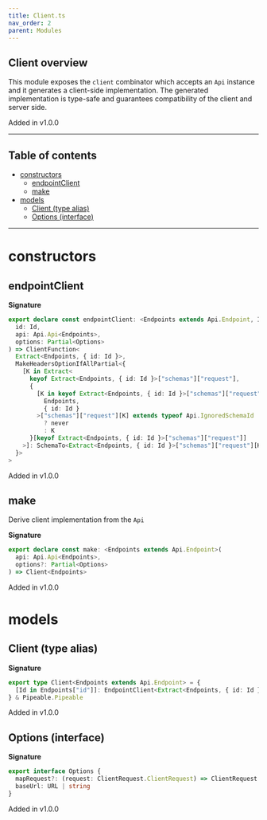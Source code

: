 ```yaml
---
title: Client.ts
nav_order: 2
parent: Modules
---
```


## Client overview

This module exposes the `client` combinator which accepts an `Api` instance
and it generates a client-side implementation. The generated implementation
is type-safe and guarantees compatibility of the client and server side.

Added in v1.0.0

---

<h2 class="text-delta">Table of contents</h2>

- [constructors](#constructors)
  - [endpointClient](#endpointclient)
  - [make](#make)
- [models](#models)
  - [Client (type alias)](#client-type-alias)
  - [Options (interface)](#options-interface)

---

# constructors

## endpointClient

**Signature**

```ts
export declare const endpointClient: <Endpoints extends Api.Endpoint, Id extends Endpoints["id"]>(
  id: Id,
  api: Api.Api<Endpoints>,
  options: Partial<Options>
) => ClientFunction<
  Extract<Endpoints, { id: Id }>,
  MakeHeadersOptionIfAllPartial<{
    [K in Extract<
      keyof Extract<Endpoints, { id: Id }>["schemas"]["request"],
      {
        [K in keyof Extract<Endpoints, { id: Id }>["schemas"]["request"]]: Extract<
          Endpoints,
          { id: Id }
        >["schemas"]["request"][K] extends typeof Api.IgnoredSchemaId
          ? never
          : K
      }[keyof Extract<Endpoints, { id: Id }>["schemas"]["request"]]
    >]: SchemaTo<Extract<Endpoints, { id: Id }>["schemas"]["request"][K]>
  }>
>
```

Added in v1.0.0

## make

Derive client implementation from the `Api`

**Signature**

```ts
export declare const make: <Endpoints extends Api.Endpoint>(
  api: Api.Api<Endpoints>,
  options?: Partial<Options>
) => Client<Endpoints>
```

Added in v1.0.0

# models

## Client (type alias)

**Signature**

```ts
export type Client<Endpoints extends Api.Endpoint> = {
  [Id in Endpoints["id"]]: EndpointClient<Extract<Endpoints, { id: Id }>>
} & Pipeable.Pipeable
```

Added in v1.0.0

## Options (interface)

**Signature**

```ts
export interface Options {
  mapRequest?: (request: ClientRequest.ClientRequest) => ClientRequest.ClientRequest
  baseUrl: URL | string
}
```

Added in v1.0.0
